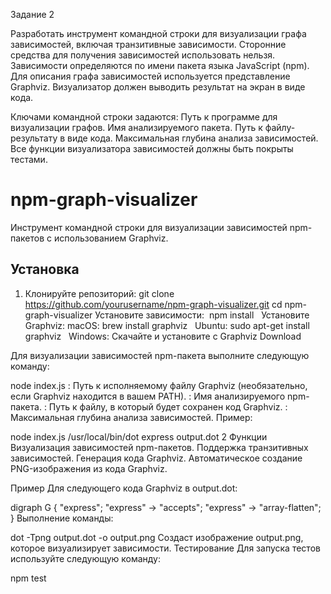 Задание 2

Разработать инструмент командной строки для визуализации графа зависимостей, включая транзитивные зависимости. 
Сторонние средства для получения зависимостей использовать нельзя.
Зависимости определяются по имени пакета языка JavaScript (npm). 
Для описания графа зависимостей используется представление Graphviz. 
Визуализатор должен выводить результат на экран в виде кода.

Ключами командной строки задаются:
Путь к программе для визуализации графов. 
Имя анализируемого пакета.
Путь к файлу-результату в виде кода. 
Максимальная глубина анализа зависимостей.
Все функции визуализатора зависимостей должны быть покрыты тестами.

 
 
 
 # npm-graph-visualizer

Инструмент командной строки для визуализации зависимостей npm-пакетов с использованием Graphviz.


## Установка

1. Клонируйте репозиторий:
   git clone https://github.com/yourusername/npm-graph-visualizer.git
   cd npm-graph-visualizer
Установите зависимости:  npm install  
Установите Graphviz:
macOS: brew install graphviz  
Ubuntu: sudo apt-get install graphviz  
Windows: Скачайте и установите с Graphviz Download


Для визуализации зависимостей npm-пакета выполните следующую команду:

node index.js <graphvizPath> <packageName> <outputFilePath> <maxDepth>
<graphvizPath>: Путь к исполняемому файлу Graphviz (необязательно, если Graphviz находится в вашем PATH).
<packageName>: Имя анализируемого npm-пакета.
<outputFilePath>: Путь к файлу, в который будет сохранен код Graphviz.
<maxDepth>: Максимальная глубина анализа зависимостей.
Пример:

node index.js /usr/local/bin/dot express output.dot 2
Функции
Визуализация зависимостей npm-пакетов.
Поддержка транзитивных зависимостей.
Генерация кода Graphviz.
Автоматическое создание PNG-изображения из кода Graphviz.

Пример
Для следующего кода Graphviz в output.dot:

digraph G {
  "express";
  "express" -> "accepts";
  "express" -> "array-flatten";
}
Выполнение команды:

dot -Tpng output.dot -o output.png
Создаст изображение output.png, которое визуализирует зависимости.
Тестирование
Для запуска тестов используйте следующую команду:

npm test
